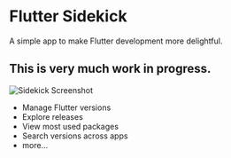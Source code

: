 # Flutter Sidekick

A simple app to make Flutter development more delightful.

## This is very much work in progress.

![Sidekick Screenshot](https://github.com/leoafarias/sidekick/blob/main/assets/sidekick.png?raw=true)

- Manage Flutter versions
- Explore releases
- View most used packages
- Search versions across apps
- more...
